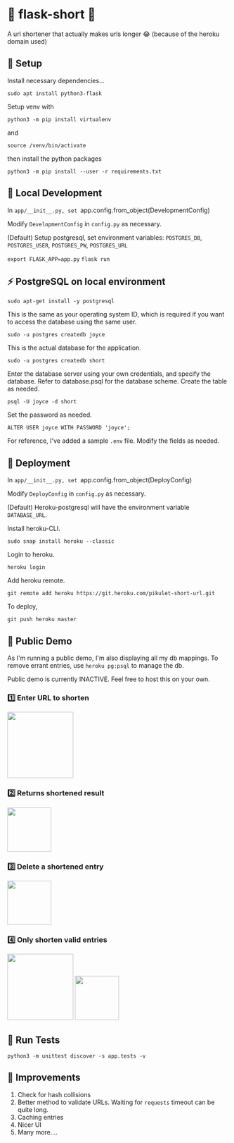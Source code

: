 # :test_tube: flask-short :test_tube:
A url shortener that actually makes urls longer 😂 (because of the heroku domain used)

## :dolphin: Setup

Install necessary dependencies...

`sudo apt install python3-flask`

Setup venv with 

`python3 -m pip install virtualenv`

and

`source /venv/bin/activate`

then install the python packages

`python3 -m pip install --user -r requirements.txt`

## :firecracker: Local Development

In `app/__init__.py, set `app.config.from_object(DevelopmentConfig)

Modify `DevelopmentConfig` in `config.py` as necessary.

(Default) Setup postgresql, set environment variables:
`POSTGRES_DB`, `POSTGRES_USER`, `POSTGRES_PW`, `POSTGRES_URL`

`export FLASK_APP=app.py`
`flask run`

## :zap: PostgreSQL on local environment

`sudo apt-get install -y postgresql`

This is the same as your operating system ID, which is required if you want to access the database using the same user.

`sudo -u postgres createdb joyce` 

This is the actual database for the application.

`sudo -u postgres createdb short`

Enter the database server using your own credentials, and specify the database. Refer to database.psql for the database scheme. Create the table as needed.

`psql -U joyce -d short`

Set the password as needed.

`ALTER USER joyce WITH PASSWORD 'joyce';`

For reference, I've added a sample `.env` file. Modify the fields as needed.

## :rocket: Deployment

In `app/__init__.py, set `app.config.from_object(DeployConfig)

Modify `DeployConfig` in `config.py` as necessary.

(Default) Heroku-postgresql will have the environment variable `DATABASE_URL`.

Install heroku-CLI.

`sudo snap install heroku --classic`

Login to heroku.

`heroku login`

Add heroku remote.

`git remote add heroku https://git.heroku.com/pikulet-short-url.git`

To deploy,

`git push heroku master`

## :cactus: Public Demo

As I'm running a public demo, I'm also displaying all my db mappings. To remove
errant entries, use `heroku pg:psql` to manage the db.

Public demo is currently INACTIVE. Feel free to host this on your own.

### :one: Enter URL to shorten

<img src="https://user-images.githubusercontent.com/24848927/105485513-f73b6e00-5ce7-11eb-96a9-6bf1ff28c89a.png" height="150">

### :two: Returns shortened result
<img src="https://user-images.githubusercontent.com/24848927/105485565-0e7a5b80-5ce8-11eb-9901-60f08c9a62db.png" height="100">

### :three: Delete a shortened entry
<img src="https://user-images.githubusercontent.com/24848927/105485608-1fc36800-5ce8-11eb-8b1b-ae58070509f8.png" height="100">

### :four: Only shorten valid entries
<img src="https://user-images.githubusercontent.com/24848927/105485637-2fdb4780-5ce8-11eb-8dba-72ff7c6c1b3f.png" height="150">

<img src="https://user-images.githubusercontent.com/24848927/105485656-38338280-5ce8-11eb-9a9d-d5c167452c69.png" height="100">

## :wrench: Run Tests

`python3 -m unittest discover -s app.tests -v`

## :seedling: Improvements

1. Check for hash collisions
2. Better method to validate URLs. Waiting for `requests` timeout can be quite long.
3. Caching entries
4. Nicer UI
5. Many more....



